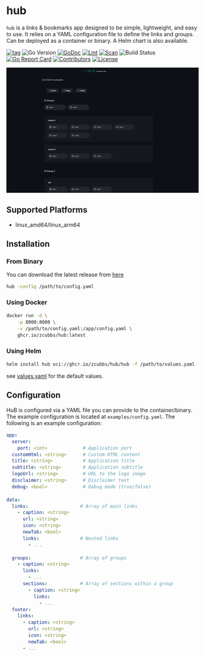 # hub

`hub` is a links & bookmarks app designed to be simple, lightweight, and easy to use. It relies on a YAML configuration file to define the links and groups. Can be deployed as a container or binary. A Helm chart is also available.

[![tag](https://img.shields.io/github/tag/zcubbs/hub)](https://github.com/zcubbs/hub/releases)
![Go Version](https://img.shields.io/badge/Go-%3E%3D%201.21-%23007d9c)
[![GoDoc](https://godoc.org/github.com/zcubbs/hub?status.svg)](https://pkg.go.dev/github.com/zcubbs/hub)
[![Lint](https://github.com/zcubbs/hub/actions/workflows/lint.yaml/badge.svg)](https://github.com/zcubbs/hub/actions/workflows/lint.yaml)
[![Scan](https://github.com/zcubbs/hub/actions/workflows/scan.yaml/badge.svg?branch=main)](https://github.com/zcubbs/hub/actions/workflows/scan.yaml)
![Build Status](https://github.com/zcubbs/hub/actions/workflows/test.yaml/badge.svg)
[![Go Report Card](https://goreportcard.com/badge/github.com/zcubbs/hub)](https://goreportcard.com/report/github.com/zcubbs/hub)
[![Contributors](https://img.shields.io/github/contributors/zcubbs/hub)](https://github.com/zcubbs/hub/graphs/contributors)
[![License](https://img.shields.io/github/license/zcubbs/hub.svg)](./LICENSE)

![](docs/showcase_4.png)

## Supported Platforms

- linux_amd64/linux_arm64

## Installation

### From Binary

You can download the latest release from [here](https://github.com/zcubbs/hub/releases)
```bash
hub -config /path/to/config.yaml
```

### Using Docker

```bash
docker run -d \
    -p 8000:8000 \
    -v /path/to/config.yaml:/app/config.yaml \
    ghcr.io/zcubbs/hub:latest
```

### Using Helm

```bash
helm install hub oci://ghcr.io/zcubbs/hub/hub -f /path/to/values.yaml
```

see [values.yaml](chart/values.yaml) for the default values.

## Configuration

HuB is configured via a YAML file you can provide to the container/binary. The example configuration is located at `examples/config.yaml`. The following is an example configuration:

```yaml
app:
  server:
    port: <int>             # Application port
  customHtml: <string>      # Custom HTML content
  title: <string>           # Application title
  subtitle: <string>        # Application subtitle
  logoUrl: <string>         # URL to the logo image
  disclaimer: <string>      # Disclaimer text
  debug: <bool>             # Debug mode (true/false)

data:
  links:                   # Array of main links
    - caption: <string>
      url: <string>
      icon: <string>
      newTab: <bool>
      links:               # Nested links
        - ...

  groups:                  # Array of groups
    - caption: <string>
      links:
        - ...
      sections:            # Array of sections within a group
        - caption: <string>
          links:
            - ...
  footer:
    links:
      - caption: <string>
        url: <string>
        icon: <string>
        newTab: <bool>
      - ...
```

